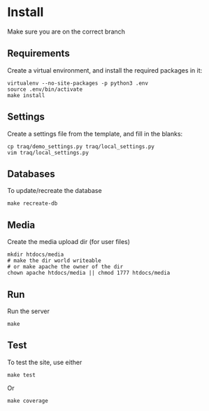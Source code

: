 # Install

Make sure you are on the correct branch

## Requirements

Create a virtual environment, and install the required packages in it:

    virtualenv --no-site-packages -p python3 .env
    source .env/bin/activate
    make install

## Settings
Create a settings file from the template, and fill in the blanks:

    cp traq/demo_settings.py traq/local_settings.py
    vim traq/local_settings.py

## Databases
To update/recreate the database

    make recreate-db

## Media
Create the media upload dir (for user files)

    mkdir htdocs/media
    # make the dir world writeable
    # or make apache the owner of the dir
    chown apache htdocs/media || chmod 1777 htdocs/media

## Run
Run the server

    make

## Test
To test the site, use either

    make test

Or
    
    make coverage
